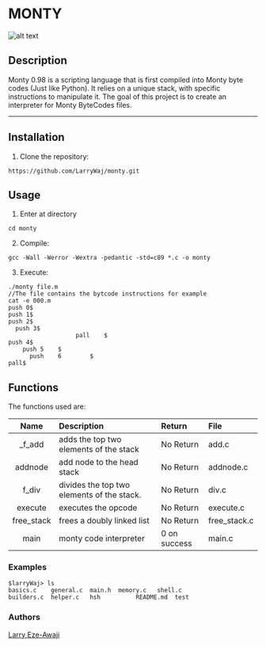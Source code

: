 # MONTY
![alt text](https://pbs.twimg.com/media/CFYYWy6UEAE9Ow-.png)

## Description

Monty 0.98 is a scripting language that is first compiled into Monty byte codes (Just like Python). It relies on a unique stack, with specific instructions to manipulate it. The goal of this project is to create an interpreter for Monty ByteCodes files.

***

## Installation

1. Clone the repository:
```console
https://github.com/LarryWaj/monty.git
```

## Usage
1. Enter at directory
```console
cd monty
```

2. Compile:
```console
gcc -Wall -Werror -Wextra -pedantic -std=c89 *.c -o monty
```

3. Execute:
```console
./monty file.m
//The file contains the bytcode instructions for example
cat -e 000.m
push 0$
push 1$
push 2$
  push 3$
                   pall    $
push 4$
    push 5    $
      push    6        $
pall$
```

## Functions

The functions used are:

|Name | Description | Return| File
|:--: | :-- | :--| :--|
|_f_add | adds the top two elements of the stack | No Return | add.c|
| addnode | add node to the head stack | No Return | addnode.c|
| f_div | divides the top two elements of the stack. | No Return | div.c|
| execute | executes the opcode | No Return | execute.c|
| free_stack | frees a doubly linked list | No Return | free_stack.c|
| main | monty code interpreter | 0 on success | main.c| 

### Examples

```console
$larryWaj> ls
basics.c    general.c  main.h  memory.c   shell.c
builders.c  helper.c   hsh          README.md  test
```

### Authors
[Larry Eze-Awaji](https://github.com/LarryWaj)
